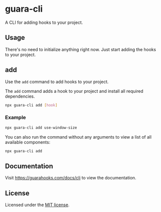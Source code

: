 # guara-cli

A CLI for adding hooks to your project.

## Usage

There's no need to initialize anything right now. Just start adding the hooks to your project.

## add

Use the `add` command to add hooks to your project.

The `add` command adds a hook to your project and install all required dependencies.

```bash
npx guara-cli add [hook]
```

### Example

```bash
npx guara-cli add use-window-size
```

You can also run the command without any arguments to view a list of all available components:

```bash
npx guara-cli add
```

## Documentation

Visit https://guarahooks.com/docs/cli to view the documentation.

## License

Licensed under the [MIT license](./LICENSE).
